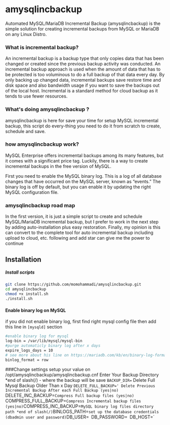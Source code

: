 # amysqlincbackup
Automated MySQL/MariaDB Incremental Backup (amysqlincbackup) is the simple solution for creating incremental backups from MySQL or MariaDB on any Linux Distro.

### What is incremental backup?
An incremental backup is a backup type that only copies data that has been changed or created since the previous backup activity was conducted. An incremental backup approach is used when the amount of data that has to be protected is too voluminous to do a full backup of that data every day. By only backing up changed data, incremental backups save restore time and disk space and also bandwidth usage if you want to save the backups out of the local host. Incremental is a standard method for cloud backup as it tends to use fewer resources.

### What's doing amysqlincbackup ?
amysqlincbackup is here for save your time for setup MySQL incremental backup, this script do every-thing you need to do it from scratch to create, schedule and save.

### how amysqlincbackup work?
MySQL Enterprise offers incremental backups among its many features, but it comes with a significant price tag. Luckily, there is a way to create incremental backups in the free version of MySQL.

First you need to enable the MySQL binary log. This is a log of all database changes that have occurred on the MySQL server, known as “events.” The binary log is off by default, but you can enable it by updating the right MySQL configuration file.

### amysqlincbackup road map
In the first version, it is just a simple script to create and schedule MySQL/MariaDB incremental backup, but I prefer to work in the next step by adding auto-installation plus easy restoration.
Finally, my opinion is this can convert to the complete tool for auto incremental backup including upload to cloud, etc.
following and add star can give me the power to continue

## Installation
##### Install scripts
```bash
git clone https://github.com/momohammadi/amysqlincbackup.git
cd amysqlincbackup
chmod +x install.sh
./install.sh
```
#### Enable binary log on MySQL
if you did not enable binary log, first find right mysql config file then add this line in `[mysqld]` section
```bash
#enable binary log for mysql
log-bin = /var/lib/mysql/mysql-bin
#purge automaticly binary log after x days
expire_logs_days = 10
# see more about his line on https://mariadb.com/kb/en/binary-log-formats/
binlog_format = row
```
###Change settings
setup your value on /opt/amysqlincbackup/amysqlincbackup.cnf
Enter Your Backup Directory  *end of slash(/) - where the backup will be save
`BACKUP_DIR=`
Delete Full Mysql Backup Older Than x Day
`DELETE_FULL_BACKUP='
Delete Previous Incremental Backup After each Full Backup (yes|no)
`DELETE_INC_BACKUP=`
Compress Full backup files (yes|no) 
`COMPRESS_FULL_BACKUP=`
Compress Incremental backup files (yes|no)
`COMPRESS_INC_BACKUP=`
MySQL binary log files directory path *end of slash(/)
`BINLOGS_PATH=`
set up the database credentials (dbadmin user and password)
`DB_USER=`
`DB_PASSWORD=`
`DB_HOST=`